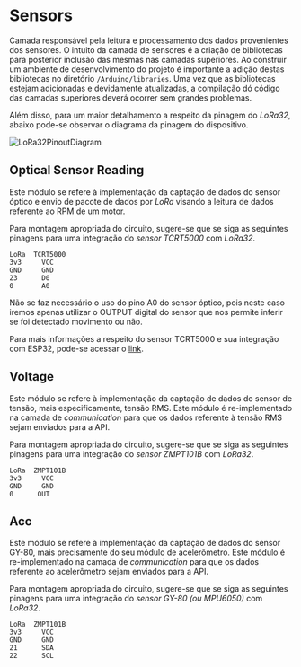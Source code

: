 # Sensors

Camada responsável pela leitura e processamento dos dados provenientes dos sensores.
O intuito da camada de sensores é a criação de bibliotecas para posterior inclusão das mesmas nas camadas superiores. Ao construir um ambiente de desenvolvimento do projeto é importante a adição destas bibliotecas no diretório `/Arduino/libraries`.
Uma vez que as bibliotecas estejam adicionadas e devidamente atualizadas, a compilação dó código das camadas superiores deverá ocorrer sem grandes problemas.

Além disso, para um maior detalhamento a respeito da pinagem do *LoRa32*, abaixo pode-se observar o diagrama da pinagem do dispositivo.

![LoRa32PinoutDiagram](https://user-images.githubusercontent.com/18063196/130385861-da05a071-3046-4306-8e74-78c8c67cb129.png)

## Optical Sensor Reading

Este módulo se refere à implementação da captação de dados do sensor óptico e envio de pacote de dados por *LoRa* visando a leitura de dados referente ao RPM de um motor.

Para montagem apropriada do circuito, sugere-se que se siga as seguintes pinagens para uma integração do *sensor TCRT5000* com *LoRa32*.

```
LoRa  TCRT5000
3v3     VCC
GND     GND
23      D0
0       A0
```

Não se faz necessário o uso do pino A0 do sensor óptico, pois neste caso iremos apenas utilizar o OUTPUT digital do sensor que nos permite inferir se foi detectado movimento ou não.

Para mais informações a respeito do sensor TCRT5000 e sua integração com ESP32, pode-se acessar o [link](https://diyi0t.com/tcrt5000-line-tracking-module-arduino-esp8266-esp32/).

## Voltage

Este módulo se refere à implementação da captação de dados do sensor de tensão, mais especificamente, tensão RMS. Este módulo é re-implementado na camada de _communication_ para que os dados referente à tensão RMS sejam enviados para a API.

Para montagem apropriada do circuito, sugere-se que se siga as seguintes pinagens para uma integração do *sensor ZMPT101B* com *LoRa32*.

```
LoRa  ZMPT101B
3v3     VCC
GND     GND
0      OUT
```

## Acc

Este módulo se refere à implementação da captação de dados do sensor GY-80, mais precisamente do seu módulo de acelerômetro. Este módulo é re-implementado na camada de _communication_ para que os dados referente ao acelerômetro sejam enviados para a API.

Para montagem apropriada do circuito, sugere-se que se siga as seguintes pinagens para uma integração do *sensor GY-80 (ou MPU6050)* com *LoRa32*.

```
LoRa  ZMPT101B
3v3     VCC
GND     GND
21      SDA
22      SCL
```
